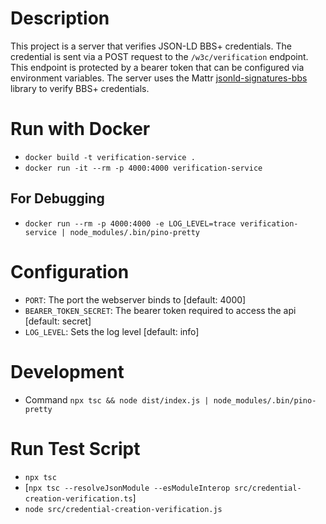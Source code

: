 # Description

This project is a server that verifies JSON-LD BBS+ credentials. 
The credential is sent via a POST request to the ``/w3c/verification`` endpoint. 
This endpoint is protected by a bearer token that can be configured via environment variables. 
The server uses the Mattr [jsonld-signatures-bbs](https://github.com/mattrglobal/jsonld-signatures-bbs) library to verify BBS+ credentials.

# Run with Docker

- ``docker build -t verification-service .``
- ``docker run -it --rm -p 4000:4000 verification-service``

## For Debugging

- ``docker run --rm -p 4000:4000 -e LOG_LEVEL=trace verification-service | node_modules/.bin/pino-pretty``

# Configuration

- ``PORT``: The port the webserver binds to [default: 4000]
- ``BEARER_TOKEN_SECRET``: The bearer token required to access the api [default: secret]
- ``LOG_LEVEL``: Sets the log level [default: info]

# Development

- Command ``npx tsc && node dist/index.js | node_modules/.bin/pino-pretty``

# Run Test Script

- ``npx tsc`` 
- [``npx tsc --resolveJsonModule --esModuleInterop src/credential-creation-verification.ts``]
- ``node src/credential-creation-verification.js``